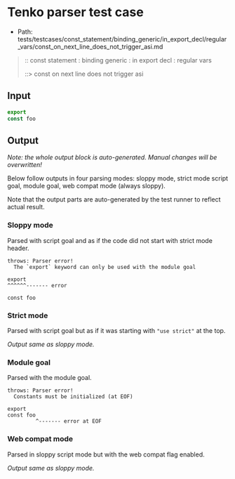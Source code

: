 # Tenko parser test case

- Path: tests/testcases/const_statement/binding_generic/in_export_decl/regular_vars/const_on_next_line_does_not_trigger_asi.md

> :: const statement : binding generic : in export decl : regular vars
>
> ::> const on next line does not trigger asi

## Input

`````js
export
const foo
`````

## Output

_Note: the whole output block is auto-generated. Manual changes will be overwritten!_

Below follow outputs in four parsing modes: sloppy mode, strict mode script goal, module goal, web compat mode (always sloppy).

Note that the output parts are auto-generated by the test runner to reflect actual result.

### Sloppy mode

Parsed with script goal and as if the code did not start with strict mode header.

`````
throws: Parser error!
  The `export` keyword can only be used with the module goal

export
^^^^^^------- error

const foo
`````

### Strict mode

Parsed with script goal but as if it was starting with `"use strict"` at the top.

_Output same as sloppy mode._

### Module goal

Parsed with the module goal.

`````
throws: Parser error!
  Constants must be initialized (at EOF)

export
const foo
         ^------- error at EOF
`````


### Web compat mode

Parsed in sloppy script mode but with the web compat flag enabled.

_Output same as sloppy mode._

